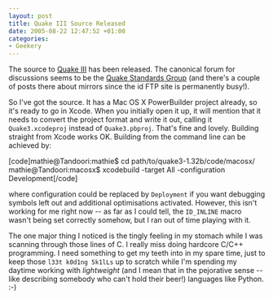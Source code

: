 ```yaml
---
layout: post
title: Quake III Source Released
date: 2005-08-22 12:47:52 +01:00
categories:
- Geekery
---
```

The source to <a href="http://www.idsoftware.com/games/quake/quake3-arena/" title="id Software: Quake III Arena">Quake III</a> has been released.  The canonical forum for discussions seems to be the <a href="http://www.quakesrc.org/forums/viewforum.php?f=20">Quake Standards Group</a> (and there's a couple of posts there about mirrors since the id FTP site is permanently busy!).

So I've got the source.  It has a Mac OS X PowerBuilder project already, so it's ready to go in Xcode.  When you initially open it up, it will mention that it needs to convert the project format and write it out, calling it <code>Quake3.xcodeproj</code> instead of <code>Quake3.pbproj</code>.  That's fine and lovely.  Building straight from Xcode works OK.  Building from the command line can be achieved by:

[code]mathie@Tandoori:mathie$ cd path/to/quake3-1.32b/code/macosx/
mathie@Tandoori:macosx$ xcodebuild -target All -configuration Development[/code]

where configuration could be replaced by <code>Deployment</code> if you want debugging symbols left out and additional optimisations activated.  However, this isn't working for me right now -- as far as I could tell, the <code>ID_INLINE</code> macro wasn't being set correctly somehow, but I ran out of time playing with it.

The one major thing I noticed is the tingly feeling in my stomach while I was scanning through those lines of C.  I really miss doing hardcore C/C++ programming.  I need something to get my teeth into in my spare time, just to keep those <code>l33t k0d1ng 5k1lLs</code> up to scratch while I'm spending my daytime working with <em>lightweight</em> (and I mean that in the pejorative sense -- like describing somebody who can't hold their beer!) languages like Python. :-)

